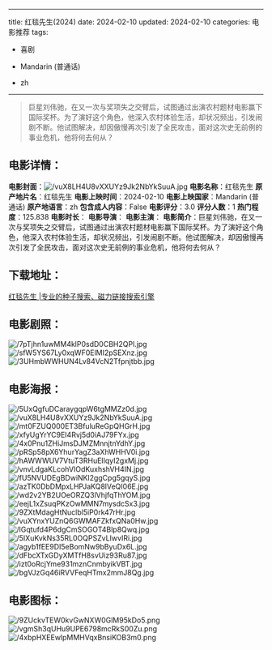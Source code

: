 
---
title: 红毯先生(2024)
date: 2024-02-10
updated: 2024-02-10
categories: 电影推荐
tags:
- 喜剧

- Mandarin (普通话)
- zh
---


> 巨星刘伟驰，在又一次与奖项失之交臂后，试图通过出演农村题材电影赢下国际奖杯。为了演好这个角色，他深入农村体验生活，却状况频出，引发闹剧不断。他试图解决，却因傲慢再次引发了全民攻击，面对这次史无前例的事业危机，他将何去何从？

## **电影详情**：

**电影封面**：<img src="https://image.tmdb.org/t/p/w200/vuX8LH4U8vXXUYz9Jk2NbYkSuuA.jpg" alt="/vuX8LH4U8vXXUYz9Jk2NbYkSuuA.jpg" title="/vuX8LH4U8vXXUYz9Jk2NbYkSuuA.jpg">
**电影名称**：红毯先生
**原产地片名**：红毯先生
**电影上映时间**：2024-02-10
**电影上映国家**：Mandarin (普通话)
**原产地语言**：zh
**包含成人内容**：False
**电影评分**：3.0
**评分人数**：1
**热门程度**：125.838
**电影时长**：
**电影导演**：
**电影主演**：
**电影简介**：巨星刘伟驰，在又一次与奖项失之交臂后，试图通过出演农村题材电影赢下国际奖杯。为了演好这个角色，他深入农村体验生活，却状况频出，引发闹剧不断。他试图解决，却因傲慢再次引发了全民攻击，面对这次史无前例的事业危机，他将何去何从？

## **下载地址**：
[红毯先生 |专业的种子搜索、磁力链接搜索引擎](https://movie.amd794.com:2083/?search=%E7%BA%A2%E6%AF%AF%E5%85%88%E7%94%9F&ordering=&mode=match_phrase&page_size=10&page=1)
 

## **电影剧照**：
<img src="https://image.tmdb.org/t/p/original/7pTjhn1uwMM4klP0sdD0CBH2QPl.jpg" alt="/7pTjhn1uwMM4klP0sdD0CBH2QPl.jpg" title="/7pTjhn1uwMM4klP0sdD0CBH2QPl.jpg"><img src="https://image.tmdb.org/t/p/original/sfW5YS67Ly0xqWF0ElMI2pSEXnz.jpg" alt="/sfW5YS67Ly0xqWF0ElMI2pSEXnz.jpg" title="/sfW5YS67Ly0xqWF0ElMI2pSEXnz.jpg"><img src="https://image.tmdb.org/t/p/original/3UHmbWWHUN4Lv84VcN2Tfpnjtbb.jpg" alt="/3UHmbWWHUN4Lv84VcN2Tfpnjtbb.jpg" title="/3UHmbWWHUN4Lv84VcN2Tfpnjtbb.jpg">

## **电影海报**：
<img src="https://image.tmdb.org/t/p/original/5UxQgfuDCaraygqpW6tgMMZz0d.jpg" alt="/5UxQgfuDCaraygqpW6tgMMZz0d.jpg" title="/5UxQgfuDCaraygqpW6tgMMZz0d.jpg"><img src="https://image.tmdb.org/t/p/original/vuX8LH4U8vXXUYz9Jk2NbYkSuuA.jpg" alt="/vuX8LH4U8vXXUYz9Jk2NbYkSuuA.jpg" title="/vuX8LH4U8vXXUYz9Jk2NbYkSuuA.jpg"><img src="https://image.tmdb.org/t/p/original/mt0FZUQ000ET3BfuluReGpQHGrH.jpg" alt="/mt0FZUQ000ET3BfuluReGpQHGrH.jpg" title="/mt0FZUQ000ET3BfuluReGpQHGrH.jpg"><img src="https://image.tmdb.org/t/p/original/xfyUgYrYC9EI4Rvj5d0iAJ79FYx.jpg" alt="/xfyUgYrYC9EI4Rvj5d0iAJ79FYx.jpg" title="/xfyUgYrYC9EI4Rvj5d0iAJ79FYx.jpg"><img src="https://image.tmdb.org/t/p/original/4x0Pnu1ZHiJmsDJMZMnnjtnYdhY.jpg" alt="/4x0Pnu1ZHiJmsDJMZMnnjtnYdhY.jpg" title="/4x0Pnu1ZHiJmsDJMZMnnjtnYdhY.jpg"><img src="https://image.tmdb.org/t/p/original/pRSp58pX6YhurYagZ3aXhWHHV0i.jpg" alt="/pRSp58pX6YhurYagZ3aXhWHHV0i.jpg" title="/pRSp58pX6YhurYagZ3aXhWHHV0i.jpg"><img src="https://image.tmdb.org/t/p/original/hAWWWUV7VtuT3RHuElIqyI2gxMj.jpg" alt="/hAWWWUV7VtuT3RHuElIqyI2gxMj.jpg" title="/hAWWWUV7VtuT3RHuElIqyI2gxMj.jpg"><img src="https://image.tmdb.org/t/p/original/vnvLdgaKLcohVIOdKuxhshVH4IN.jpg" alt="/vnvLdgaKLcohVIOdKuxhshVH4IN.jpg" title="/vnvLdgaKLcohVIOdKuxhshVH4IN.jpg"><img src="https://image.tmdb.org/t/p/original/fU5NVUDEgBDwiNKl2ggCpg5gqyS.jpg" alt="/fU5NVUDEgBDwiNKl2ggCpg5gqyS.jpg" title="/fU5NVUDEgBDwiNKl2ggCpg5gqyS.jpg"><img src="https://image.tmdb.org/t/p/original/azTK0DbDMpxLHPJaKQ8lVeQI06E.jpg" alt="/azTK0DbDMpxLHPJaKQ8lVeQI06E.jpg" title="/azTK0DbDMpxLHPJaKQ8lVeQI06E.jpg"><img src="https://image.tmdb.org/t/p/original/wd2v2YB2UOeORZQ3lVhjfqThYOM.jpg" alt="/wd2v2YB2UOeORZQ3lVhjfqThYOM.jpg" title="/wd2v2YB2UOeORZQ3lVhjfqThYOM.jpg"><img src="https://image.tmdb.org/t/p/original/eejL1xZsuqPKzOwMMN7mysdcSx3.jpg" alt="/eejL1xZsuqPKzOwMMN7mysdcSx3.jpg" title="/eejL1xZsuqPKzOwMMN7mysdcSx3.jpg"><img src="https://image.tmdb.org/t/p/original/9ZXtMdagHtNuclbl5iP0rk47rHr.jpg" alt="/9ZXtMdagHtNuclbl5iP0rk47rHr.jpg" title="/9ZXtMdagHtNuclbl5iP0rk47rHr.jpg"><img src="https://image.tmdb.org/t/p/original/vuXYnxYUZnQ6GWMAFZkfxQNa0Hw.jpg" alt="/vuXYnxYUZnQ6GWMAFZkfxQNa0Hw.jpg" title="/vuXYnxYUZnQ6GWMAFZkfxQNa0Hw.jpg"><img src="https://image.tmdb.org/t/p/original/lGqtufd4P6dgCmSOGOT4Blp8Qwq.jpg" alt="/lGqtufd4P6dgCmSOGOT4Blp8Qwq.jpg" title="/lGqtufd4P6dgCmSOGOT4Blp8Qwq.jpg"><img src="https://image.tmdb.org/t/p/original/5IXuKvkNs35RL0OQPSZvLIwvIRi.jpg" alt="/5IXuKvkNs35RL0OQPSZvLIwvIRi.jpg" title="/5IXuKvkNs35RL0OQPSZvLIwvIRi.jpg"><img src="https://image.tmdb.org/t/p/original/agyb1fEE9DI5eBomNw9bByuDx6L.jpg" alt="/agyb1fEE9DI5eBomNw9bByuDx6L.jpg" title="/agyb1fEE9DI5eBomNw9bByuDx6L.jpg"><img src="https://image.tmdb.org/t/p/original/dFbcXTxGDyXMTfH8svUiz93Ru87.jpg" alt="/dFbcXTxGDyXMTfH8svUiz93Ru87.jpg" title="/dFbcXTxGDyXMTfH8svUiz93Ru87.jpg"><img src="https://image.tmdb.org/t/p/original/izt0oRcjYme931mznCnmbyikVBT.jpg" alt="/izt0oRcjYme931mznCnmbyikVBT.jpg" title="/izt0oRcjYme931mznCnmbyikVBT.jpg"><img src="https://image.tmdb.org/t/p/original/bgVJzGq46iRVVFeqHTmx2mmJ8Qg.jpg" alt="/bgVJzGq46iRVVFeqHTmx2mmJ8Qg.jpg" title="/bgVJzGq46iRVVFeqHTmx2mmJ8Qg.jpg">

## **电影图标**：
<img src="https://image.tmdb.org/t/p/original/9ZUckvTEW0kvGwNXW0GlM95kDo5.png" alt="/9ZUckvTEW0kvGwNXW0GlM95kDo5.png" title="/9ZUckvTEW0kvGwNXW0GlM95kDo5.png"><img src="https://image.tmdb.org/t/p/original/vgmSh3qUHu9UPE6798mcRkS00Zu.png" alt="/vgmSh3qUHu9UPE6798mcRkS00Zu.png" title="/vgmSh3qUHu9UPE6798mcRkS00Zu.png"><img src="https://image.tmdb.org/t/p/original/4xbpHXEEwlpMMHVqxBnsiKOB3m0.png" alt="/4xbpHXEEwlpMMHVqxBnsiKOB3m0.png" title="/4xbpHXEEwlpMMHVqxBnsiKOB3m0.png">
